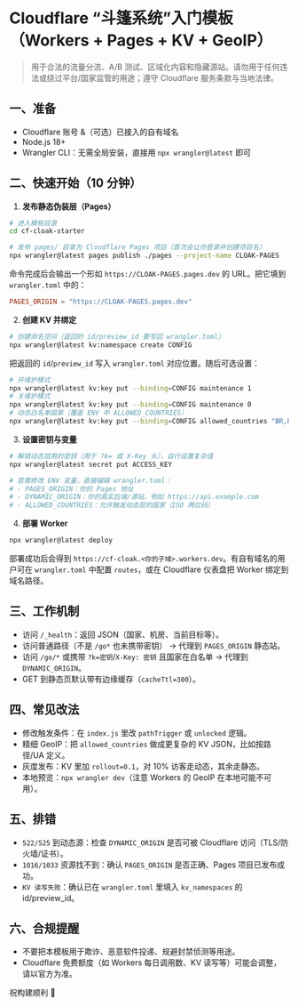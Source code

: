 # Cloudflare “斗篷系统”入门模板（Workers + Pages + KV + GeoIP）

> 用于合法的流量分流、A/B 测试、区域化内容和隐藏源站。请勿用于任何违法或绕过平台/国家监管的用途；遵守 Cloudflare 服务条款与当地法律。

## 一、准备
- Cloudflare 账号 &（可选）已接入的自有域名
- Node.js 18+
- Wrangler CLI：无需全局安装，直接用 `npx wrangler@latest` 即可

## 二、快速开始（10 分钟）
1) **发布静态伪装层（Pages）**
```bash
# 进入模板目录
cd cf-cloak-starter

# 发布 pages/ 目录为 Cloudflare Pages 项目（首次会让你登录并创建项目名）
npx wrangler@latest pages publish ./pages --project-name CLOAK-PAGES
```
命令完成后会输出一个形如 `https://CLOAK-PAGES.pages.dev` 的 URL。把它填到 `wrangler.toml` 中的：
```toml
PAGES_ORIGIN = "https://CLOAK-PAGES.pages.dev"
```

2) **创建 KV 并绑定**
```bash
# 创建命名空间（返回的 id/preview_id 要写回 wrangler.toml）
npx wrangler@latest kv:namespace create CONFIG
```
把返回的 `id`/`preview_id` 写入 `wrangler.toml` 对应位置。随后可选设置：
```bash
# 开维护模式
npx wrangler@latest kv:key put --binding=CONFIG maintenance 1
# 关维护模式
npx wrangler@latest kv:key put --binding=CONFIG maintenance 0
# 动态白名单国家（覆盖 ENV 中 ALLOWED_COUNTRIES）
npx wrangler@latest kv:key put --binding=CONFIG allowed_countries "BR,PT,US"
```

3) **设置密钥与变量**
```bash
# 解锁动态层用的密钥（用于 ?k= 或 X-Key 头），自行设置复杂值
npx wrangler@latest secret put ACCESS_KEY

# 若需修改 ENV 变量，直接编辑 wrangler.toml：
# - PAGES_ORIGIN：你的 Pages 地址
# - DYNAMIC_ORIGIN：你的真实后端/源站，例如 https://api.example.com
# - ALLOWED_COUNTRIES：允许触发动态层的国家（ISO 两位码）
```

4) **部署 Worker**
```bash
npx wrangler@latest deploy
```
部署成功后会得到 `https://cf-cloak.<你的子域>.workers.dev`。有自有域名的用户可在 `wrangler.toml` 中配置 `routes`，或在 Cloudflare 仪表盘把 Worker 绑定到域名路径。

## 三、工作机制
- 访问 `/_health`：返回 JSON（国家、机房、当前目标等）。
- 访问普通路径（不是 `/go*` 也未携带密钥） → 代理到 `PAGES_ORIGIN` 静态站。
- 访问 `/go/*` 或携带 `?k=密钥`/`X-Key: 密钥` 且国家在白名单 → 代理到 `DYNAMIC_ORIGIN`。  
- GET 到静态页默认带有边缘缓存（`cacheTtl=300`）。

## 四、常见改法
- 修改触发条件：在 `index.js` 里改 `pathTrigger` 或 `unlocked` 逻辑。
- 精细 GeoIP：把 `allowed_countries` 做成更复杂的 KV JSON，比如按路径/UA 定义。
- 灰度发布：KV 里加 `rollout=0.1`，对 10% 访客走动态，其余走静态。
- 本地预览：`npx wrangler dev`（注意 Workers 的 GeoIP 在本地可能不可用）。

## 五、排错
- `522/525` 到动态源：检查 `DYNAMIC_ORIGIN` 是否可被 Cloudflare 访问（TLS/防火墙/证书）。
- `1016/1033` 资源找不到：确认 `PAGES_ORIGIN` 是否正确、Pages 项目已发布成功。
- `KV 读写失败`：确认已在 `wrangler.toml` 里填入 `kv_namespaces` 的 id/preview_id。

## 六、合规提醒
- 不要把本模板用于欺诈、恶意软件投递、规避封禁侦测等用途。
- Cloudflare 免费额度（如 Workers 每日调用数、KV 读写等）可能会调整，请以官方为准。

祝构建顺利 🚀
